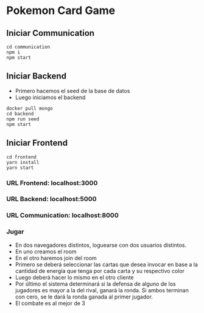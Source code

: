 # Pokemon Card Game

## Iniciar Communication

~~~
cd communication
npm i
npm start
~~~

## Iniciar Backend
* Primero hacemos el seed de la base de datos
* Luego iniciamos el backend
~~~
docker pull mongo
cd backend
npm run seed
npm start
~~~
## Iniciar Frontend
~~~
cd frontend
yarn install
yarn start
~~~

### URL Frontend: localhost:3000
### URL Backend: localhost:5000
### URL Communication: localhost:8000


### Jugar
* En dos navegadores distintos, loguearse con dos usuarios distintos.
* En uno creamos el room
* En el otro haremos join del room
* Primero se deberá seleccionar las cartas que desea invocar en base a la cantidad de energía que tenga por cada carta y su respectivo color
* Luego deberá hacer lo mismo en el otro cliente
* Por último el sistema determinará si la defensa de alguno de los jugadores es mayor a la del rival, ganará la ronda. Si ambos terminan con cero, se le dará la ronda ganada
al primer jugador.
* El combate es al mejor de 3
